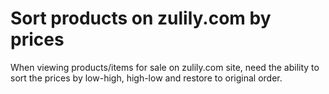 # Sort products on zulily.com by prices

When viewing products/items for sale on zulily.com site, need the ability to sort the prices by low-high, high-low and restore to original order.
